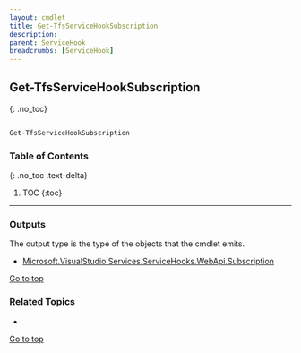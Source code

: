 ```yaml
---
layout: cmdlet
title: Get-TfsServiceHookSubscription
description: 
parent: ServiceHook
breadcrumbs: [ServiceHook]
---
```

## Get-TfsServiceHookSubscription
{: .no_toc}



```powershell

Get-TfsServiceHookSubscription
```

### Table of Contents
{: .no_toc .text-delta}

1. TOC
{:toc}

-----

### Outputs

The output type is the type of the objects that the cmdlet emits.

* [Microsoft.VisualStudio.Services.ServiceHooks.WebApi.Subscription](https://docs.microsoft.com/en-us/dotnet/api/Microsoft.VisualStudio.Services.ServiceHooks.WebApi.Subscription)

[Go to top](#get-tfsservicehooksubscription)

### Related Topics

* 


[Go to top](#get-tfsservicehooksubscription)

